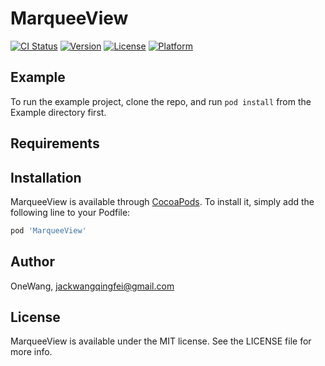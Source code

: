 # MarqueeView

[![CI Status](https://img.shields.io/travis/OneWang/MarqueeView.svg?style=flat)](https://travis-ci.org/OneWang/MarqueeView)
[![Version](https://img.shields.io/cocoapods/v/MarqueeView.svg?style=flat)](https://cocoapods.org/pods/MarqueeView)
[![License](https://img.shields.io/cocoapods/l/MarqueeView.svg?style=flat)](https://cocoapods.org/pods/MarqueeView)
[![Platform](https://img.shields.io/cocoapods/p/MarqueeView.svg?style=flat)](https://cocoapods.org/pods/MarqueeView)

## Example

To run the example project, clone the repo, and run `pod install` from the Example directory first.

## Requirements

## Installation

MarqueeView is available through [CocoaPods](https://cocoapods.org). To install
it, simply add the following line to your Podfile:

```ruby
pod 'MarqueeView'
```

## Author

OneWang, jackwangqingfei@gmail.com

## License

MarqueeView is available under the MIT license. See the LICENSE file for more info.
